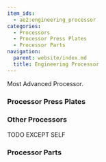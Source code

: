 ```yaml
---
item_ids:
  - ae2:engineering_processor
categories:
  - Processors
  - Processor Press Plates
  - Processor Parts
navigation:
  parent: website/index.md
  title: Engineering Processor
---
```


Most Advanced Processor.

<RecipeFor id="engineering_processor" />

### Processor Press Plates

<CategoryIndex category="Processor Press Plates" />

### Other Processors

TODO EXCEPT SELF

<CategoryIndex category="Processors" />

### Processor Parts

<CategoryIndex category="Processor Parts" />
